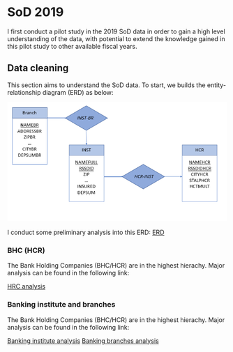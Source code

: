 # SoD 2019


I first conduct a pilot study in the 2019 SoD data in order to gain a high level understanding of the data, with potential to extend the knowledge gained in this pilot study to other available fiscal years.</p>

## Data cleaning

This section aims to understand the SoD data. To start, we builds the entity-relationship diagram (ERD) as below:

![SoD ERD](https://github.com/jiashanwu/GeoBankBR/blob/master/GeoBankBR2019/ERD.PNG)

I conduct some preliminary analysis into this ERD: [ERD](https://github.com/jiashanwu/GeoBankBR/blob/master/GeoBankBR2019/PreUdsDataP1.ipynb)

### BHC (HCR)

The Bank Holding Companies (BHC/HCR) are in the highest hierachy. Major analysis can be found in the following link:

[HRC analysis](https://github.com/jiashanwu/GeoBankBR/blob/master/GeoBankBR2019/PreUdsDataP2_HCR.ipynb)

### Banking institute and branches

The Bank Holding Companies (BHC/HCR) are in the highest hierachy. Major analysis can be found in the following link:

[Banking institute analysis](https://github.com/jiashanwu/GeoBankBR/blob/master/GeoBankBR2019/PreUdsDataP2_INS.ipynb)
[Banking branches analysis](https://github.com/jiashanwu/GeoBankBR/blob/master/GeoBankBR2019/PreUdsDataP2_BRH.ipynb)
